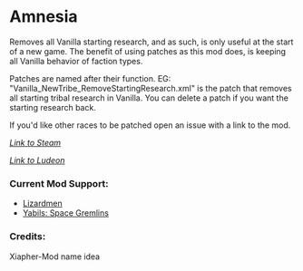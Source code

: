 # Amnesia
Removes all Vanilla starting research, and as such, is only useful at the start of a new game. The benefit of using patches as this mod does, is keeping all Vanilla behavior of faction types.

Patches are named after their function. EG: "Vanilla_NewTribe_RemoveStartingResearch.xml" is the patch that removes all starting tribal research in Vanilla. You can delete a patch if you want the starting research back.

If you'd like other races to be patched open an issue with a link to the mod.

_[Link to Steam](https://steamcommunity.com/sharedfiles/filedetails/?id=1674357478)_

_[Link to Ludeon](https://ludeon.com/forums/index.php?topic=47165.msg447420#msg447420)_

### Current Mod Support:
- [Lizardmen](https://steamcommunity.com/sharedfiles/filedetails/?id=1710060170)
- [Yabils: Space Gremlins](https://steamcommunity.com/sharedfiles/filedetails/?id=1711219414)

### Credits:
Xiapher-Mod name idea
